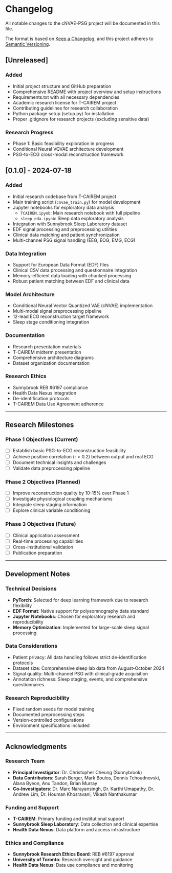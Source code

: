 # Changelog

All notable changes to the cNVAE-PSG project will be documented in this file.

The format is based on [Keep a Changelog](https://keepachangelog.com/en/1.0.0/),
and this project adheres to [Semantic Versioning](https://semver.org/spec/v2.0.0.html).

## [Unreleased]

### Added
- Initial project structure and GitHub preparation
- Comprehensive README with project overview and setup instructions
- Requirements.txt with all necessary dependencies
- Academic research license for T-CAIREM project
- Contributing guidelines for research collaboration
- Python package setup (setup.py) for installation
- Proper .gitignore for research projects (excluding sensitive data)

### Research Progress
- Phase 1: Basic feasibility exploration in progress
- Conditional Neural VQVAE architecture development
- PSG-to-ECG cross-modal reconstruction framework

## [0.1.0] - 2024-07-18

### Added
- Initial research codebase from T-CAIREM project
- Main training script (`cnvae_train.py`) for model development
- Jupyter notebooks for exploratory data analysis
  - `TCAIREM.ipynb`: Main research notebook with full pipeline
  - `sleep_eda.ipynb`: Sleep data exploratory analysis
- Integration with Sunnybrook Sleep Laboratory dataset
- EDF signal processing and preprocessing utilities
- Clinical data matching and patient synchronization
- Multi-channel PSG signal handling (EEG, EOG, EMG, ECG)

### Data Integration
- Support for European Data Format (EDF) files
- Clinical CSV data processing and questionnaire integration
- Memory-efficient data loading with chunked processing
- Robust patient matching between EDF and clinical data

### Model Architecture
- Conditional Neural Vector Quantized VAE (cNVAE) implementation
- Multi-modal signal preprocessing pipeline
- 12-lead ECG reconstruction target framework
- Sleep stage conditioning integration

### Documentation
- Research presentation materials
- T-CAIREM midterm presentation
- Comprehensive architecture diagrams
- Dataset organization documentation

### Research Ethics
- Sunnybrook REB #6197 compliance
- Health Data Nexus integration
- De-identification protocols
- T-CAIREM Data Use Agreement adherence

---

## Research Milestones

### Phase 1 Objectives (Current)
- [ ] Establish basic PSG-to-ECG reconstruction feasibility
- [ ] Achieve positive correlation (r > 0.2) between output and real ECG
- [ ] Document technical insights and challenges
- [ ] Validate data preprocessing pipeline

### Phase 2 Objectives (Planned)
- [ ] Improve reconstruction quality by 10-15% over Phase 1
- [ ] Investigate physiological coupling mechanisms
- [ ] Integrate sleep staging information
- [ ] Explore clinical variable conditioning

### Phase 3 Objectives (Future)
- [ ] Clinical application assessment
- [ ] Real-time processing capabilities
- [ ] Cross-institutional validation
- [ ] Publication preparation

---

## Development Notes

### Technical Decisions
- **PyTorch**: Selected for deep learning framework due to research flexibility
- **EDF Format**: Native support for polysomnography data standard
- **Jupyter Notebooks**: Chosen for exploratory research and reproducibility
- **Memory Optimization**: Implemented for large-scale sleep signal processing

### Data Considerations
- Patient privacy: All data handling follows strict de-identification protocols
- Dataset size: Comprehensive sleep lab data from August-October 2024
- Signal quality: Multi-channel PSG with clinical-grade acquisition
- Annotation richness: Sleep staging, events, and comprehensive questionnaires

### Research Reproducibility
- Fixed random seeds for model training
- Documented preprocessing steps
- Version-controlled configurations
- Environment specifications included

---

## Acknowledgments

### Research Team
- **Principal Investigator**: Dr. Christopher Cheung (Sunnybrook)
- **Data Contributors**: Sarah Berger, Mark Boulos, Dennis Tchoudnovski, Alana Byeon, Anu Tandon, Brian Murray
- **Co-Investigators**: Dr. Marc Narayansingh, Dr. Karthi Umapathy, Dr. Andrew Lim, Dr. Houman Khosravani, Vikash Nanthakumar

### Funding and Support
- **T-CAIREM**: Primary funding and institutional support
- **Sunnybrook Sleep Laboratory**: Data collection and clinical expertise
- **Health Data Nexus**: Data platform and access infrastructure

### Ethics and Compliance
- **Sunnybrook Research Ethics Board**: REB #6197 approval
- **University of Toronto**: Research oversight and guidance
- **Health Data Nexus**: Data use compliance and monitoring
